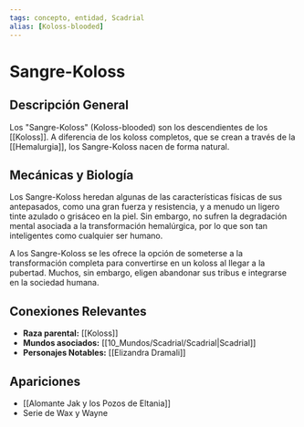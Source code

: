 ```yaml
---
tags: concepto, entidad, Scadrial
alias: [Koloss-blooded]
---
```


# Sangre-Koloss

## Descripción General
Los "Sangre-Koloss" (Koloss-blooded) son los descendientes de los [[Koloss]]. A diferencia de los koloss completos, que se crean a través de la [[Hemalurgia]], los Sangre-Koloss nacen de forma natural.

## Mecánicas y Biología
Los Sangre-Koloss heredan algunas de las características físicas de sus antepasados, como una gran fuerza y resistencia, y a menudo un ligero tinte azulado o grisáceo en la piel. Sin embargo, no sufren la degradación mental asociada a la transformación hemalúrgica, por lo que son tan inteligentes como cualquier ser humano.

A los Sangre-Koloss se les ofrece la opción de someterse a la transformación completa para convertirse en un koloss al llegar a la pubertad. Muchos, sin embargo, eligen abandonar sus tribus e integrarse en la sociedad humana.

## Conexiones Relevantes
* **Raza parental:** [[Koloss]]
* **Mundos asociados:** [[10_Mundos/Scadrial/Scadrial|Scadrial]]
* **Personajes Notables:** [[Elizandra Dramali]]

## Apariciones
* [[Alomante Jak y los Pozos de Eltania]]
* Serie de Wax y Wayne
